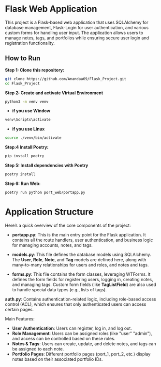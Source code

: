 # Flask Web Application
This project is a Flask-based web application that uses SQLAlchemy for database management, Flask-Login for user authentication, and various custom forms for handling user input. The application allows users to manage notes, tags, and portfolios while ensuring secure user login and registration functionality.
## How to Run
**Step 1: Clone this repository:**
   ```bash
   git clone https://github.com/Anandaa69/Flask_Project.git
   cd Flask_Project
   ```
**Step 2: Create and activate Virtual Environment**
   ```bash
   python3 -m venv venv
   ```
   - **if you use Window**
   ```bash
   venv\Scripts\activate
   ```
   - **if you use Linux**
   ```bash
   source ./venv/bin/activate
   ```
**Step:4 Install Poetry:**
   ```bash
   pip install poetry
   ```
**Step 5: Install dependencies with Poetry**
   ```bash
   poetry install
   ```
**Step 6: Run Web:**
   ```bash
   poetry run python port_web/portapp.py
   ```

# Application Structure
Here’s a quick overview of the core components of the project:

- **portapp.py**: This is the main entry point for the Flask application. It contains all the route handlers, user authentication, and business logic for managing accounts, notes, and tags.

- **models.py**: This file defines the database models using SQLAlchemy. The **User**, **Role**, **Note**, and **Tag** models are defined here, along with many-to-many relationships for users and roles, and notes and tags.

- **forms.py**: This file contains the form classes, leveraging WTForms. It defines the form fields for registering users, logging in, creating notes, and managing tags. Custom form fields (like **TagListField**) are also used to handle special data types (e.g., lists of tags).

**auth.py**: Contains authentication-related logic, including role-based access control (ACL), which ensures that only authenticated users can access certain pages.

Main Features:
- **User Authentication**: Users can register, log in, and log out.
- **Role Management**: Users can be assigned roles (like "user" "admin"), and access can be controlled based on these roles.
- **Notes & Tags**: Users can create, update, and delete notes, and tags can be assigned to each note.
- **Portfolio Pages**: Different portfolio pages (port_1, port_2, etc.) display notes based on their associated portfolio IDs.